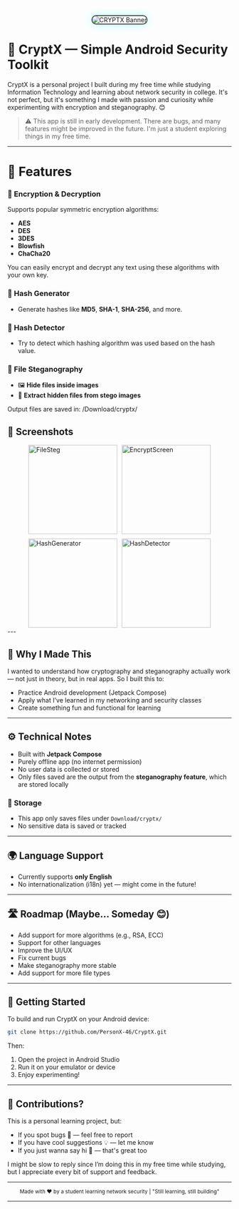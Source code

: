 
<div align="center">
  <img src="https://github.com/user-attachments/assets/5165f719-6889-45c3-9795-6416e8fd60ac" alt="CRYPTX Banner" style="border: 2px solid #444; border-radius: 12px; max-width: 100%; box-shadow: 0 0 20px rgba(0,255,255,0.3);"/>
</div>


# 🔐 CryptX — Simple Android Security Toolkit

CryptX is a personal project I built during my free time while studying Information Technology and learning about network security in college. It's not perfect, but it's something I made with passion and curiosity while experimenting with encryption and steganography. 😊

> ⚠️ This app is still in early development. There are bugs, and many features might be improved in the future. I'm just a student exploring things in my free time.

---

# 📱 Features

### 🔸 Encryption & Decryption
Supports popular symmetric encryption algorithms:
- **AES**
- **DES**
- **3DES**
- **Blowfish**
- **ChaCha20**

You can easily encrypt and decrypt any text using these algorithms with your own key.

### 🔸 Hash Generator
- Generate hashes like **MD5**, **SHA-1**, **SHA-256**, and more.

### 🔸 Hash Detector
- Try to detect which hashing algorithm was used based on the hash value.

### 🔸 File Steganography
- 🖼️ **Hide files inside images**
- 📂 **Extract hidden files from stego images**

Output files are saved in: /Download/cryptx/

<h2>📸 Screenshots</h2>

<div style="display: flex; flex-wrap: wrap; gap: 10px; justify-content: center; align-items: center;">

  <img src="https://github.com/user-attachments/assets/68a85f9d-0c4c-464e-ad18-80dde35a5423" alt="FileSteg" width="200"/>
  <img src="https://github.com/user-attachments/assets/18c56301-dd00-4b7b-bb81-170f51a762e6" alt="EncryptScreen" width="200"/>
  <img src="https://github.com/user-attachments/assets/b003fbba-281b-41bd-963d-5e5ac68b938b" alt="HashGenerator" width="200"/>
  <img src="https://github.com/user-attachments/assets/3b68d148-9434-43d9-9863-6ebe3ab4aafc" alt="HashDetector" width="200"/>

</div>
---

## 🧠 Why I Made This

I wanted to understand how cryptography and steganography actually work — not just in theory, but in real apps. So I built this to:
- Practice Android development (Jetpack Compose)
- Apply what I’ve learned in my networking and security classes
- Create something fun and functional for learning

---

## ⚙️ Technical Notes

- Built with **Jetpack Compose**
- Purely offline app (no internet permission)
- No user data is collected or stored
- Only files saved are the output from the **steganography feature**, which are stored locally

### 📂 Storage
- This app only saves files under `Download/cryptx/`
- No sensitive data is saved or tracked

---

## 🌍 Language Support

- Currently supports **only English**
- No internationalization (i18n) yet — might come in the future!

---

## 🛣️ Roadmap (Maybe... Someday 😊)

- Add support for more algorithms (e.g., RSA, ECC)
- Support for other languages
- Improve the UI/UX
- Fix current bugs
- Make steganography more stable
- Add support for more file types

---

## 🚀 Getting Started

To build and run CryptX on your Android device:

```bash
git clone https://github.com/PersonX-46/CryptX.git
````

Then:

1. Open the project in Android Studio
2. Run it on your emulator or device
3. Enjoy experimenting!

---

## 🙌 Contributions?

This is a personal learning project, but:

* If you spot bugs 🐞 — feel free to report
* If you have cool suggestions 💡 — let me know
* If you just wanna say hi 👋 — that's great too

I might be slow to reply since I’m doing this in my free time while studying, but I appreciate every bit of support and feedback.

---

<div align="center">
  <sub>Made with ❤️ by a student learning network security | "Still learning, still building"</sub>
</div>

---

